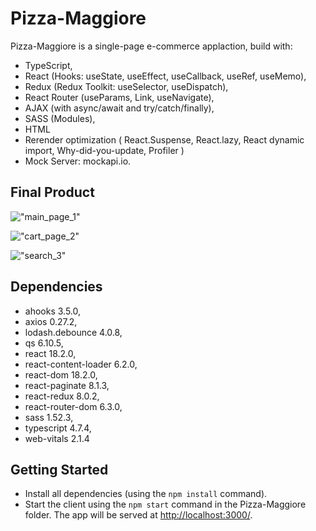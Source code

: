 # Pizza-Maggiore

Pizza-Maggiore is a single-page e-commerce applaction, build with:
- TypeScript,
- React (Hooks: useState, useEffect, useCallback, useRef, useMemo), 
- Redux (Redux Toolkit: useSelector, useDispatch),
- React Router (useParams, Link, useNavigate),
- AJAX (with async/await and try/catch/finally),
- SASS (Modules),
- HTML
- Rerender optimization ( React.Suspense, React.lazy, React dynamic import, Why-did-you-update, Profiler )
- Mock Server: mockapi.io.


## Final Product

!["main_page_1"]('')

!["cart_page_2"]('')

!["search_3"]('')


## Dependencies

- ahooks 3.5.0,
- axios 0.27.2,
- lodash.debounce 4.0.8,
- qs 6.10.5,
- react 18.2.0,
- react-content-loader 6.2.0,
- react-dom 18.2.0,
- react-paginate 8.1.3,
- react-redux 8.0.2,
- react-router-dom 6.3.0,
- sass 1.52.3,
- typescript 4.7.4,
- web-vitals 2.1.4


## Getting Started

- Install all dependencies (using the `npm install` command).
- Start the client using the `npm start` command in the Pizza-Maggiore folder. The app will be served at <http://localhost:3000/>.
